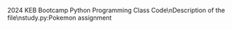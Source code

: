 2024 KEB Bootcamp Python Programming Class Code\nDescription of the file\nstudy.py:Pokemon assignment
